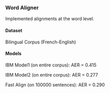 ### Word Aligner

Implemented alignments at the word level.

#### Dataset

Bilingual Corpus (French-English)

#### Models
IBM Model1 (on entire corpus): AER = 0.415

IBM Model2 (on entire corpus): AER = 0.277

Fast Align (on 100000 sentences): AER = 0.290

